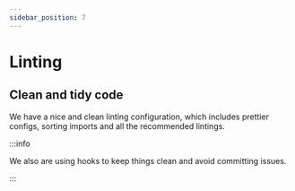 ```yaml
---
sidebar_position: 7
---
```


# Linting 

<h2>Clean and tidy code</h2>

We have a nice and clean linting configuration, which includes prettier configs, sorting imports and all the recommended lintings.



:::info

We also are using hooks to keep things clean and avoid committing issues.

:::
